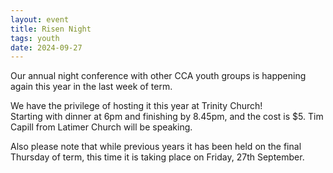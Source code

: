```yaml
---
layout: event
title: Risen Night
tags: youth
date: 2024-09-27
---
```

Our annual night conference with other CCA youth groups is happening again 
this year in the last week of term.  
<!--excerpt end-->

We have the privilege of hosting it this year at Trinity Church!  
Starting with dinner at 6pm and finishing by 8.45pm, and the cost is $5. 
Tim Capill from Latimer Church will be speaking.  

Also please note that while previous years it has been held on the final 
Thursday of term, this time it is taking place on Friday, 27th September.  
